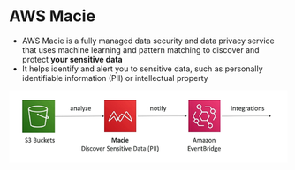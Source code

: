 # AWS Macie

- AWS Macie is a fully managed data security and data privacy service that uses machine learning and pattern matching to discover and protect **your sensitive data**
- It helps identify and alert you to sensitive data, such as personally identifiable information (PII) or intellectual property

![AWS Macie](../../images/security/macie.png)